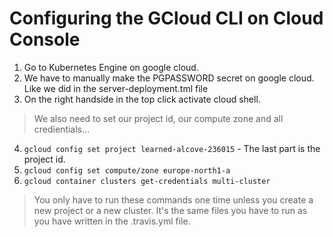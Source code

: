 # Configuring the GCloud CLI on Cloud Console
1. Go to Kubernetes Engine on google cloud.  
2. We have to manually make the PGPASSWORD secret on google cloud. Like we did in the server-deployment.tml file  
3. On the right handside in the top click activate cloud shell.  
> We also need to set our project id, our compute zone and all credientials...  
4. ```gcloud config set project learned-alcove-236015``` - The last part is the project id.  
5. ```gcloud config set compute/zone europe-north1-a```  
6. ```gcloud container clusters get-credentials multi-cluster```  
> You only have to run these commands one time unless you create a new project or a new cluster. It's the same files you have to run as you have written in the .travis.yml file.  
